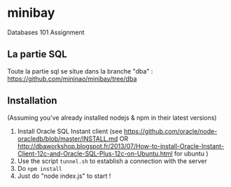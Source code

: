 # minibay
Databases 101 Assignment

## La partie SQL

Toute la partie sql se situe dans la branche "dba" : https://github.com/mininao/minibay/tree/dba

## Installation

(Assuming you've already installed nodejs & npm in their latest versions)


1. Install Oracle SQL Instant client (see https://github.com/oracle/node-oracledb/blob/master/INSTALL.md OR http://dbaworkshop.blogspot.fr/2013/07/How-to-install-Oracle-Instant-Client-12c-and-Oracle-SQL-Plus-12c-on-Ubuntu.html for ubuntu )
2. Use the script `tunnel.sh` to establish a connection with the server
3. Do `npm install`
4. Just do "node index.js" to start !


